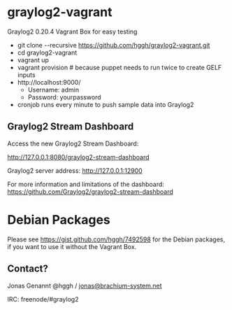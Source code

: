 graylog2-vagrant
================

Graylog2 0.20.4 Vagrant Box for easy testing

 * git clone --recursive https://github.com/hggh/graylog2-vagrant.git
 * cd graylog2-vagrant
 * vagrant up
 * vagrant provision # because puppet needs to run twice to create GELF inputs
 * http://localhost:9000/
   * Username: admin
   * Password: yourpassword
 * cronjob runs every minute to push sample data into Graylog2


Graylog2 Stream Dashboard
------------------------------

Access the new Graylog2 Stream Dashboard:

http://127.0.0.1:8080/graylog2-stream-dashboard

Graylog2 server address: http://127.0.0.1:12900

For more information and limitations of the dashboard: https://github.com/Graylog2/graylog2-stream-dashboard


Debian Packages
=========================

Please see https://gist.github.com/hggh/7492598 for the Debian packages, if you want to use it without the Vagrant Box.

Contact?
--------------

Jonas Genannt @hggh / jonas@brachium-system.net

IRC:
freenode/#graylog2
